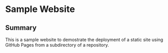 # Sample Website

## Summary
This is a sample website to demostrate the deployment of a static site using GitHub Pages from a subdirectory of a repository.